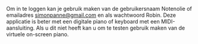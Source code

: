 Om in te loggen kan je gebruik maken van de gebruikersnaam Notenolie of emailadres simonpanne@gmail.com en als wachtwoord Robin.
Deze applicatie is beter met een digitale piano of keyboard met een MIDI-aansluiting. Als u dit niet heeft kan u om te testen gebruik maken van de virtuele on-screen piano.
